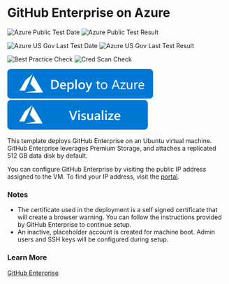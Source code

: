 # GitHub Enterprise on Azure

![Azure Public Test Date](https://azurequickstartsservice.blob.core.windows.net/badges/github-enterprise/PublicLastTestDate.svg)
![Azure Public Test Result](https://azurequickstartsservice.blob.core.windows.net/badges/github-enterprise/PublicDeployment.svg)

![Azure US Gov Last Test Date](https://azurequickstartsservice.blob.core.windows.net/badges/github-enterprise/FairfaxLastTestDate.svg)
![Azure US Gov Last Test Result](https://azurequickstartsservice.blob.core.windows.net/badges/github-enterprise/FairfaxDeployment.svg)

![Best Practice Check](https://azurequickstartsservice.blob.core.windows.net/badges/github-enterprise/BestPracticeResult.svg)
![Cred Scan Check](https://azurequickstartsservice.blob.core.windows.net/badges/github-enterprise/CredScanResult.svg)

[![Deploy To Azure](https://raw.githubusercontent.com/Azure/azure-quickstart-templates/master/1-CONTRIBUTION-GUIDE/images/deploytoazure.svg?sanitize=true)](https://portal.azure.com/#create/Microsoft.Template/uri/https%3A%2F%2Fraw.githubusercontent.com%2FAzure%2Fazure-quickstart-templates%2Fmaster%2Fgithub-enterprise%2Fazuredeploy.json)  [![Visualize](https://raw.githubusercontent.com/Azure/azure-quickstart-templates/master/1-CONTRIBUTION-GUIDE/images/visualizebutton.svg?sanitize=true)](http://armviz.io/#/?load=https%3A%2F%2Fraw.githubusercontent.com%2FAzure%2Fazure-quickstart-templates%2Fmaster%2Fgithub-enterprise%2Fazuredeploy.json)

This template deploys GitHub Enterprise on an Ubuntu virtual machine. GitHub Enterprise leverages Premium Storage, and attaches a replicated 512 GB data disk by default.

You can configure GitHub Enterprise by visiting the public IP address assigned to the VM. To find your IP address, visit the [portal](https://portal.azure.com).

### Notes

- The certificate used in the deployment is a self signed certificate that will create a browser warning. You can follow the instructions provided by GitHub Enterprise to continue setup.
- An inactive, placeholder account is created for machine boot. Admin users and SSH keys will be configured during setup.

### Learn More

[GitHub Enterprise](https://enterprise.github.com)


